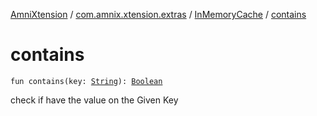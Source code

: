 [AmniXtension](../../index.md) / [com.amnix.xtension.extras](../index.md) / [InMemoryCache](index.md) / [contains](./contains.md)

# contains

`fun contains(key: `[`String`](https://kotlinlang.org/api/latest/jvm/stdlib/kotlin/-string/index.html)`): `[`Boolean`](https://kotlinlang.org/api/latest/jvm/stdlib/kotlin/-boolean/index.html)

check if have the value on the Given Key

